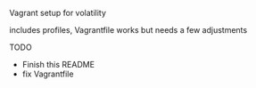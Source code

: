 Vagrant setup for volatility

includes profiles, Vagrantfile works but needs a few adjustments

TODO

* Finish this README
* fix Vagrantfile
